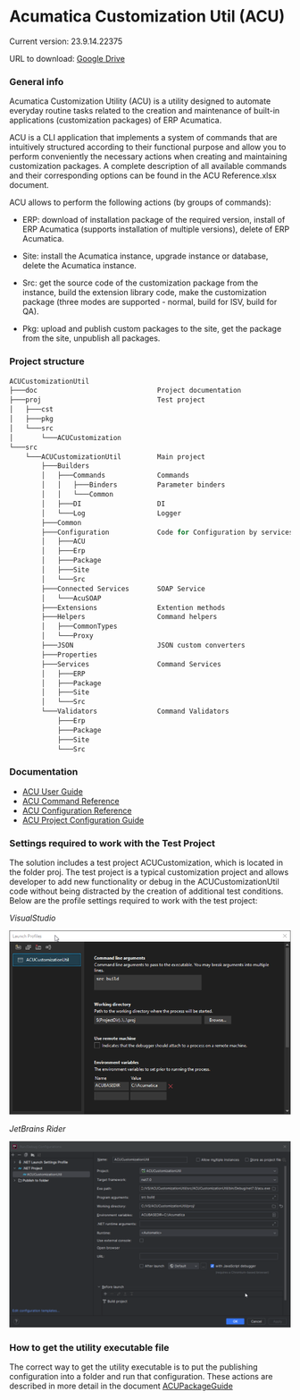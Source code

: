 # Acumatica Customization Util (ACU)

Current version: 23.9.14.22375

URL to download: [Google Drive](https://drive.google.com/drive/folders/1QjqkNyfYClzcSfF-rrH-ggONkiCaE4sj?usp=drive_link)
### General info
Acumatica Customization Utility (ACU) is a utility designed to automate everyday routine tasks related to the creation and maintenance of built-in applications (customization packages) of ERP Acumatica.

ACU is a CLI application that implements a system of commands that are intuitively structured according to their functional purpose and allow you to perform conveniently the necessary actions when creating and maintaining customization packages. A complete description of all available commands and their corresponding options can be found in the ACU Reference.xlsx document.

ACU allows to perform the following actions (by groups of commands):

* ERP: download of installation package of the required version, install of ERP Acumatica (supports installation of multiple versions), delete of ERP Acumatica.

* Site: install the Acumatica instance, upgrade instance or database, delete the Acumatica instance.

* Src: get the source code of the customization package from the instance, build the extension library code, make the customization package (three modes are supported - normal, build for ISV, build for QA).

* Pkg: upload and publish custom packages to the site, get the package from the site, unpublish all packages.

### Project structure
```powershell
ACUCustomizationUtil
├───doc                              Project documentation
├───proj                             Test project
│   ├───cst
│   ├───pkg
│   └───src
│       └───ACUCustomization
└───src
    └───ACUCustomizationUtil         Main project
        ├───Builders
        │   ├───Commands             Commands
        │   │   ├───Binders          Parameter binders
        │   │   └───Common
        │   ├───DI                   DI
        │   └───Log                  Logger
        ├───Common
        ├───Configuration            Code for Configuration by services
        │   ├───ACU
        │   ├───Erp
        │   ├───Package
        │   ├───Site
        │   └───Src
        ├───Connected Services       SOAP Service
        │   └───AcuSOAP
        ├───Extensions               Extention methods
        ├───Helpers                  Command helpers
        │   ├───CommonTypes
        │   └───Proxy
        ├───JSON                     JSON custom converters
        ├───Properties
        ├───Services                 Command Services
        │   ├───ERP
        │   ├───Package
        │   ├───Site
        │   └───Src
        └───Validators               Command Validators
            ├───Erp
            ├───Package
            ├───Site
            └───Src
```
### Documentation

 - [ACU User Guide](doc/ACUUserGuide.md)
 - [ACU Command Reference](doc/ACUCommandReference.md)
 - [ACU Configuration Reference](doc/ACUConfigurationReference.md)
 - [ACU Project Configuration Guide](doc/ACUProjectReference.md)

### Settings required to work with the Test Project
The solution includes a test project ACUCustomization, which is located in the folder proj.
The test project is a typical customization project and allows developer to add new functionality or debug in the ACUCustomizationUtil code without being distracted by the creation of additional test conditions.
Below are the profile settings required to work with the test project:

_VisualStudio_

![TestProjectVSSettings](doc/img/TestProjectVSSettings.png)

_JetBrains Rider_

![estProjectRiderSettings.png](doc/img/TestProjectRiderSettings.png)

### How to get the utility executable file

The correct way to get the utility executable is to put the publishing configuration into a folder and run that configuration. 
These actions are described in more detail in the document [ACUPackageGuide](doc/ACUPackageGuide.md)